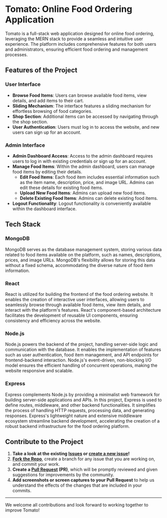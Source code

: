# Tomato: Online Food Ordering Application

Tomato is a full-stack web application designed for online food ordering, leveraging the MERN stack to provide a seamless and intuitive user experience. The platform includes comprehensive features for both users and administrators, ensuring efficient food ordering and management processes.

## Features of the Project

### User Interface

- **Browse Food Items**: Users can browse available food items, view details, and add items to their cart.
- **Sliding Mechanism**: The interface features a sliding mechanism for effortless browsing of food categories.
- **Shop Section**: Additional items can be accessed by navigating through the shop section.
- **User Authentication**: Users must log in to access the website, and new users can sign up for an account.


### Admin Interface

- **Admin Dashboard Access**: Access to the admin dashboard requires users to log in with existing credentials or sign up for an account.
- **Manage Food Items**: Within the admin dashboard, users can manage food items by editing their details.
  - **Edit Food Items**: Each food item includes essential information such as the item name, description, price, and image URL. Admins can edit these details for existing food items.
  - **Upload New Food Items**: Admins can upload new food items.
  - **Delete Existing Food Items**: Admins can delete existing food items.
- **Logout Functionality**: Logout functionality is conveniently available within the dashboard interface.

## Tech Stack

### MongoDB

MongoDB serves as the database management system, storing various data related to food items available on the platform, such as names, descriptions, prices, and image URLs. MongoDB's flexibility allows for storing this data without a fixed schema, accommodating the diverse nature of food item information.

### React

React is utilized for building the frontend of the food ordering website. It enables the creation of interactive user interfaces, allowing users to seamlessly browse through available food items, view item details, and interact with the platform's features. React's component-based architecture facilitates the development of reusable UI components, ensuring consistency and efficiency across the website.

### Node.js

Node.js powers the backend of the project, handling server-side logic and communication with the database. It enables the implementation of features such as user authentication, food item management, and API endpoints for frontend-backend interaction. Node.js's event-driven, non-blocking I/O model ensures the efficient handling of concurrent operations, making the website responsive and scalable.

### Express

Express complements Node.js by providing a minimalist web framework for building server-side applications and APIs. In this project, Express is used to define routes, middleware, and other backend functionalities. It simplifies the process of handling HTTP requests, processing data, and generating responses. Express's lightweight nature and extensive middleware ecosystem streamline backend development, accelerating the creation of a robust backend infrastructure for the food ordering platform.

## Contribute to the Project

1. **Take a look at the existing [Issues](#) or [create a new issue](#)!**
2. **[Fork the Repo](#)**, create a branch for any issue that you are working on, and commit your work.
3. **Create a [Pull Request](#) (PR)**, which will be promptly reviewed and given suggestions for improvements by the community.
4. **Add screenshots or screen captures to your Pull Request** to help us understand the effects of the changes that are included in your commits.

---

We welcome all contributions and look forward to working together to improve Tomato!
